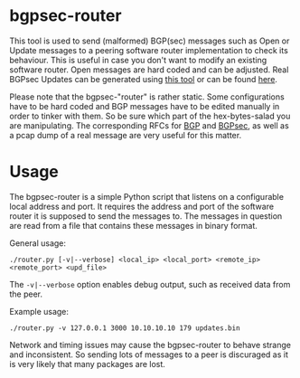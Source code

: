 # bgpsec-router

This tool is used to send (malformed) BGP(sec) messages such as Open or Update messages to a peering software router implementation to check its behaviour. This is useful in case you don't want to modify an existing software router. Open messages are hard coded and can be adjusted. Real BGPsec Updates can be generated using [this tool](https://github.com/colinbs/bgpsec-path-gen) or can be found [here](https://wiki.wireshark.org/SampleCaptures#routing-protocols).

Please note that the bgpsec-"router" is rather static. Some configurations have to be hard coded and BGP messages have to be edited manually in order to tinker with them. So be sure which part of the hex-bytes-salad you are manipulating. The corresponding RFCs for [BGP](https://www.rfc-editor.org/rfc/rfc4271) and [BGPsec](https://www.rfc-editor.org/rfc/rfc8205), as well as a pcap dump of a real message are very useful for this matter.

# Usage
The bgpsec-router is a simple Python script that listens on a configurable local address and port. It requires the address and port of the software router it is supposed to send the messages to. The messages in question are read from a file that contains these messages in binary format.

General usage:

``./router.py [-v|--verbose] <local_ip> <local_port> <remote_ip> <remote_port> <upd_file>``

The `-v|--verbose` option enables debug output, such as received data from the peer.

Example usage:

``./router.py -v 127.0.0.1 3000 10.10.10.10 179 updates.bin``

Network and timing issues may cause the bgpsec-router to behave strange and inconsistent. So sending lots of messages to a peer is discuraged as it is very likely that many packages are lost.
